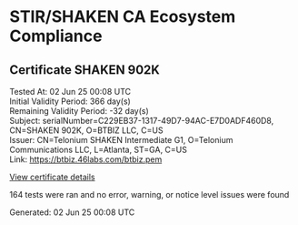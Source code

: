 # STIR/SHAKEN CA Ecosystem Compliance

## Certificate SHAKEN 902K

Tested At: 02 Jun 25 00:08 UTC\
Initial Validity Period: 366 day(s)\
Remaining Validity Period: -32 day(s)\
Subject: serialNumber=C229EB37-1317-49D7-94AC-E7D0ADF460D8, CN=SHAKEN 902K, O=BTBIZ LLC, C=US\
Issuer: CN=Telonium SHAKEN Intermediate G1, O=Telonium Communications LLC, L=Atlanta, ST=GA, C=US\
Link: https://btbiz.46labs.com/btbiz.pem

[View certificate details](https://x509.io/?cert=MIIDIDCCAsWgAwIBAgIRAJ%2FiMejdiZ52iVd9kGo2UlAwCgYIKoZIzj0EAwIwfDELMAkGA1UEBhMCVVMxCzAJBgNVBAgMAkdBMRAwDgYDVQQHDAdBdGxhbnRhMSQwIgYDVQQKDBtUZWxvbml1bSBDb21tdW5pY2F0aW9ucyBMTEMxKDAmBgNVBAMMH1RlbG9uaXVtIFNIQUtFTiBJbnRlcm1lZGlhdGUgRzEwHhcNMjQwNDMwMTU1ODE1WhcNMjUwNDMwMTU1OTE1WjBmMQswCQYDVQQGEwJVUzESMBAGA1UEChMJQlRCSVogTExDMRQwEgYDVQQDEwtTSEFLRU4gOTAySzEtMCsGA1UEBRMkQzIyOUVCMzctMTMxNy00OUQ3LTk0QUMtRTdEMEFERjQ2MEQ4MFkwEwYHKoZIzj0CAQYIKoZIzj0DAQcDQgAE87YQSDER3Ue%2BD3hWlqnNt%2FSoylkr3YQBWN%2F2Eh%2BSg1CloscMpV4wqD52QkmS8TGd48jnM8Fc%2Fc6vRu3xhtO9RaOCATwwggE4MA4GA1UdDwEB%2FwQEAwIHgDAMBgNVHRMBAf8EAjAAMB0GA1UdDgQWBBRKyyhTySB3netJjllgEe9nECfd7zAfBgNVHSMEGDAWgBSqJLv%2FFHVAeS2Hb%2BgNQXfKu82IsDAXBgNVHSAEEDAOMAwGCmCGSAGG%2FwkBAQQwgaYGA1UdHwSBnjCBmzCBmKA6oDiGNmh0dHBzOi8vYXV0aGVudGljYXRlLWFwaS5pY29uZWN0aXYuY29tL2Rvd25sb2FkL3YxL2NybKJapFgwVjEUMBIGA1UEBxMLQnJpZGdld2F0ZXIxCzAJBgNVBAgTAk5KMRMwEQYDVQQDEwpTVEktUEEgQ1JMMQswCQYDVQQGEwJVUzEPMA0GA1UEChMGU1RJLVBBMBYGCCsGAQUFBwEaBAowCKAGFgQ5MDJLMAoGCCqGSM49BAMCA0kAMEYCIQCFMXB%2FEcwqw3TAOx72l%2FsB8ttQk9CsL1CFhREtXg0izwIhAKYKKUaJlP%2BAqvddmwNjeG%2BBNX2sZXEjqM%2F9%2BZmCTZt0)

164 tests were ran and no error, warning, or notice level issues were found


Generated: 02 Jun 25 00:08 UTC